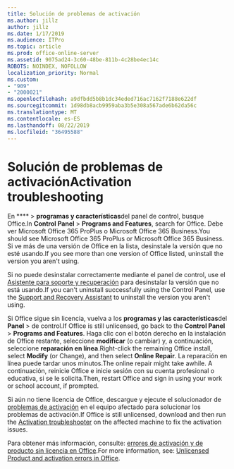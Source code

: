 ```yaml
---
title: Solución de problemas de activación
ms.author: jillz
author: jillz
ms.date: 1/17/2019
ms.audience: ITPro
ms.topic: article
ms.prod: office-online-server
ms.assetid: 9075ad24-3c60-48be-811b-4c28be4ec14c
ROBOTS: NOINDEX, NOFOLLOW
localization_priority: Normal
ms.custom:
- "909"
- "2000021"
ms.openlocfilehash: a9dfbdd5b8b1dc34eded716ac7162f7188e622df
ms.sourcegitcommit: 1d98db8acb9959aba3b5e308a567ade6b62da56c
ms.translationtype: MT
ms.contentlocale: es-ES
ms.lasthandoff: 08/22/2019
ms.locfileid: "36495588"
---
```

# <a name="activation-troubleshooting"></a><span data-ttu-id="56674-102">Solución de problemas de activación</span><span class="sxs-lookup"><span data-stu-id="56674-102">Activation troubleshooting</span></span>

<span data-ttu-id="56674-103">En \*\*\*\* \> **programas y características**del panel de control, busque Office.</span><span class="sxs-lookup"><span data-stu-id="56674-103">In **Control Panel** \> **Programs and Features**, search for Office.</span></span> <span data-ttu-id="56674-104">Debe ver Microsoft Office 365 ProPlus o Microsoft Office 365 Business.</span><span class="sxs-lookup"><span data-stu-id="56674-104">You should see Microsoft Office 365 ProPlus or Microsoft Office 365 Business.</span></span> <span data-ttu-id="56674-105">Si ve más de una versión de Office en la lista, desinstale la versión que no esté usando.</span><span class="sxs-lookup"><span data-stu-id="56674-105">If you see more than one version of Office listed, uninstall the version you aren't using.</span></span>
  
<span data-ttu-id="56674-106">Si no puede desinstalar correctamente mediante el panel de control, use el [Asistente para soporte y recuperación](https://aka.ms/SARA-OfficeUninstall-Alchemy) para desinstalar la versión que no está usando.</span><span class="sxs-lookup"><span data-stu-id="56674-106">If you can't uninstall successfully using the Control Panel, use the [Support and Recovery Assistant](https://aka.ms/SARA-OfficeUninstall-Alchemy) to uninstall the version you aren't using.</span></span>
  
<span data-ttu-id="56674-107">Si Office sigue sin licencia, vuelva a los **programas y las características**del **Panel** \> de control.</span><span class="sxs-lookup"><span data-stu-id="56674-107">If Office is still unlicensed, go back to the **Control Panel** \> **Programs and Features**.</span></span> <span data-ttu-id="56674-108">Haga clic con el botón derecho en la instalación de Office restante, seleccione **modificar** (o cambiar) y, a continuación, seleccione **reparación en línea**.</span><span class="sxs-lookup"><span data-stu-id="56674-108">Right-click the remaining Office install, select **Modify** (or Change), and then select **Online Repair**.</span></span> <span data-ttu-id="56674-109">La reparación en línea puede tardar unos minutos.</span><span class="sxs-lookup"><span data-stu-id="56674-109">The online repair might take awhile.</span></span> <span data-ttu-id="56674-110">A continuación, reinicie Office e inicie sesión con su cuenta profesional o educativa, si se le solicita.</span><span class="sxs-lookup"><span data-stu-id="56674-110">Then, restart Office and sign in using your work or school account, if prompted.</span></span>
  
<span data-ttu-id="56674-111">Si aún no tiene licencia de Office, descargue y ejecute el solucionador de [problemas de activación](https://aka.ms/SARA-OfficeActivation-Alchemy) en el equipo afectado para solucionar los problemas de activación.</span><span class="sxs-lookup"><span data-stu-id="56674-111">If Office is still unlicensed, download and then run the [Activation troubleshooter](https://aka.ms/SARA-OfficeActivation-Alchemy) on the affected machine to fix the activation issues.</span></span>
  
<span data-ttu-id="56674-112">Para obtener más información, consulte: [errores de activación y de producto sin licencia en Office](https://support.office.com/article/0d23d3c0-c19c-4b2f-9845-5344fedc4380).</span><span class="sxs-lookup"><span data-stu-id="56674-112">For more information, see: [Unlicensed Product and activation errors in Office](https://support.office.com/article/0d23d3c0-c19c-4b2f-9845-5344fedc4380).</span></span>
